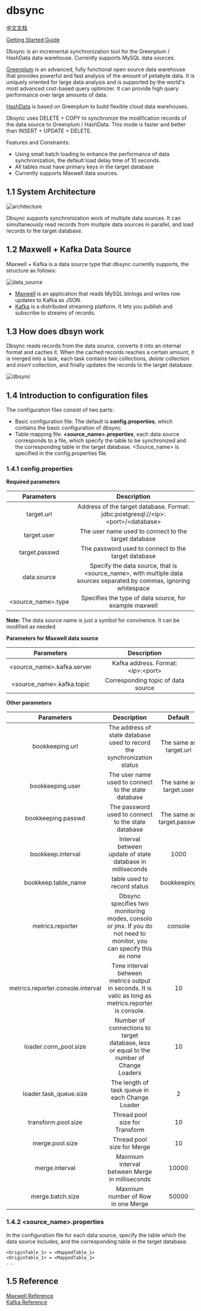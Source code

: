 # dbsync

[中文文档](README_zh-cn.md)

[Getting Started Guide](docs/dbsync_guide.md)

Dbsync is an incremental synchronization tool for the Greenplum / HashData data warehouse. Currently supports MySQL data sources.

[Greenplum](http://greenplum.org/) is an advanced, fully functional open source data warehouse that provides powerful and fast analysis of the amount of petabyte data. It is uniquely oriented for large data analysis and is supported by the world's most advanced cost-based query optimizer. It can provide high query performance over large amounts of data.

[HashData](http://www.hashdata.cn) is based on Greenplum to build flexible cloud data warehouses.

Dbsync uses DELETE + COPY to synchronize the modification records of the data source to Greenplum / HashData. This mode is faster and better than INSERT + UPDATE + DELETE.

Features and Constraints:

* Using small batch loading to enhance the performance of data synchronization, the default load delay time of 10 seconds.
* All tables must have primary keys in the target database
* Currently supports Maxwell data sources.

## 1.1 System Architecture

![architecture](docs/architecture.png)

Dbsync supports synchronization work of multiple data sources. It can simultaneously read records from multiple data sources in parallel, and load records to the target database.

## 1.2 Maxwell + Kafka Data Source

Maxwell + Kafka is a data source type that dbsync currently supports, the structure as follows:

![data_source](docs/data_source.png)

* [Maxwell](http://maxwells-daemon.io/) is an application that reads MySQL binlogs and writes row updates to Kafka as JSON.
* [Kafka](http://kafka.apache.org/) is a distributed streaming platform. It lets you publish and subscribe to streams of records.

## 1.3 How does dbsyn work

Dbsync reads records from the data source, converts it into an internal format and caches it. When the cached records reaches a certain amount, it is merged into a task, each task contains two collections, *delete*  collection and *insert* collection, and finally updates the records to the target database.

![dbsync](docs/dbsync.png)

## 1.4 Introduction to configuration files

The configuration files consist of two parts:

* Basic configuration file: The default is **config.properties**, which contains the basic configuration of dbsync.
* Table mapping file: **\<source_name\>.properties**, each data source corresponds to a file, which specify the table to be synchronized and the corresponding table in the target database. \<Source_name\> is specified in the config.properties file.

### 1.4.1 config.properties

**Required parameters**

|Parameters|Description|
|:---:|:---:|
|target.url|Address of the target database. Format:<br>jdbc:postgresql://\<ip\>:\<port\>/\<database\>|
|target.user|The user name used to connect to the target database|
|target.passwd|The password used to connect to the target database|
|data.source|Specify the data source, that is \<source_name\>, with multiple data sources separated by commas, ignoring whitespace|
|\<source_name\>.type|Specifies the type of data source, for example maxwell|

**Note:** The data source name is just a symbol for convinence. It can be modified as needed.

**Parameters for Maxwell data source**

|Parameters|Description|
|:---:|:---:|
|\<source_name\>.kafka.server|Kafka address. Format:<br>\<ip\>:\<port\>|
|\<source_name\>.kafka.topic|Corresponding topic of data source|

**Other parameters**

|Parameters|Description|Default|
|:---:|:---:|:---:|
|bookkeeping.url|The address of state database used to record the synchronization status|The same as target.url|
|bookkeeping.user|The user name used to connect to the state database|The same as target.user|
|bookkeeping.passwd|The password used to connect to the state database|The same as target.passwd|
|bookkeep.interval|Interval between update of state database in milliseconds|1000|
|bookkeep.table_name|table used to record status|bookkeeping|
|metrics.reporter|Dbsync specifies two monitoring modes, consolo or jmx. If you do not need to monitor, you can specify this as none|console|
|metrics.reporter.console.interval|Time interval between metrics output in seconds. It is valic as long as metrics.reporter is console.|10|
|loader.conn_pool.size|Number of connections to target database, less or equal to the number of Change Loaders|10|
|loader.task_queue.size|The length of task queue in each Change Loader|2|
|transform.pool.size|Thread pool size for Transform|10|
|merge.pool.size|Thread pool size for Merge|10|
|merge.interval|Maxmium interval between Merge in milliseconds|10000|
|merge.batch.size|Maxmium number of Row in one Merge|50000|

### 1.4.2 \<source_name\>.properties

In the configuration file for each data source, specify the table which the data source includes, and the corresponding table in the target database.

```
<OriginTable_1> = <MappedTable_1>
<OriginTable_1> = <MappedTable_1>
...
```

## 1.5 Reference

[Maxwell Reference](http://maxwells-daemon.io/)  
[Kafka Reference](http://kafka.apache.org/)